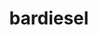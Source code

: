 ---
title: bardiesel
github: https://github.com/bardiesel
mode: dark
transition: 3s
archetype:
  - Little Bit of Everything
---